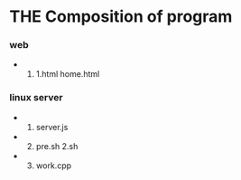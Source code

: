 # THE Composition of program
### web
- 1. 1.html home.html
### linux server
- 1. server.js
- 2. pre.sh 2.sh
- 3. work.cpp
